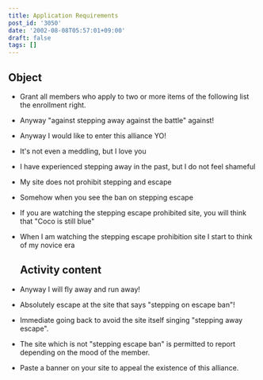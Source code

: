 ```yaml
---
title: Application Requirements
post_id: '3050'
date: '2002-08-08T05:57:01+09:00'
draft: false
tags: []
---
```


## Object

*   Grant all members who apply to two or more items of the following list the enrollment right.
*   Anyway "against stepping away against the battle" against!
*   Anyway I would like to enter this alliance YO!
*   It's not even a meddling, but I love you
*   I have experienced stepping away in the past, but I do not feel shameful
*   My site does not prohibit stepping and escape
*   Somehow when you see the ban on stepping escape
*   If you are watching the stepping escape prohibited site, you will think that "Coco is still blue"
*   When I am watching the stepping escape prohibition site I start to think of my novice era
    
    ## Activity content
    
*   Anyway I will fly away and run away!
    
*   Absolutely escape at the site that says "stepping on escape ban"!
*   Immediate going back to avoid the site itself singing "stepping away escape".
*   The site which is not "stepping escape ban" is permitted to report depending on the mood of the member.
*   Paste a banner on your site to appeal the existence of this alliance.